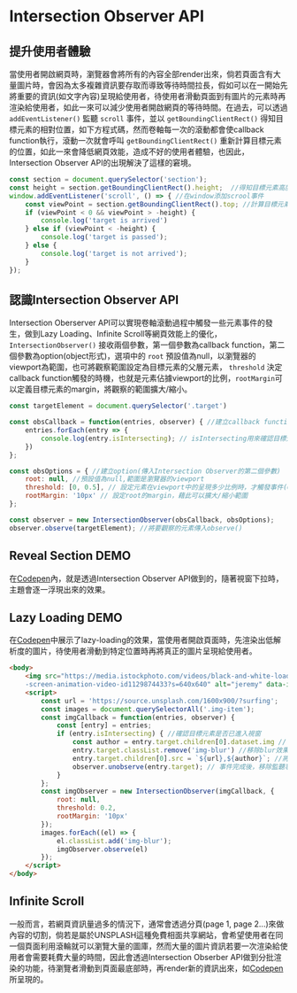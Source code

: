 # Intersection Observer API

## 提升使用者體驗
當使用者開啟網頁時，瀏覽器會將所有的內容全部render出來，倘若頁面含有大量圖片時，會因為太多複雜資訊要存取而導致等待時間拉長，假如可以在一開始先將重要的資訊(如文字內容)呈現給使用者，待使用者滑動頁面到有圖片的元素時再渲染給使用者，如此一來可以減少使用者開啟網頁的等待時間。在過去，可以透過 `addEventListener()` 監聽 `scroll` 事件，並以 `getBoundingClientRect()` 得知目標元素的相對位置，如下方程式碼，然而卷軸每一次的滾動都會使callback function執行，滾動一次就會呼叫 `getBoundingClientRect()` 重新計算目標元素的位置，如此一來會降低網頁效能，造成不好的使用者體驗，也因此，Intersection Observer API的出現解決了這樣的窘境。

``` js
const section = document.querySelector('section');
const height = section.getBoundingClientRect().height;  //得知目標元素高度
window.addEventListener('scroll', () => { //在window添加scrool事件
    const viewPoint = section.getBoundingClientRect().top; //計算目標元素的相對位置
    if (viewPoint < 0 && viewPoint > -height) { 
        console.log('target is arrived')
    } else if (viewPoint < -height) {
        console.log('target is passed');
    } else {
        console.log('target is not arrived');
    }
});
```

## 認識Intersection Observer API 
Intersection Oberserver API可以實現卷軸滾動過程中觸發一些元素事件的發生，做到Lazy Loading、Infinite Scroll等網頁效能上的優化， `IntersectionObserver()` 接收兩個參數，第一個參數為callback function，第二個參數為option(object形式)，選項中的 `root` 預設值為null，以瀏覽器的viewport為範圍，也可將觀察範圍設定為目標元素的父層元素， `threshold` 決定callback function觸發的時機，也就是元素佔據viewport的比例，`rootMargin`可以定義目標元素的margin，將觀察的範圍擴大/縮小。

``` js
const targetElement = document.querySelector('.target')

const obsCallback = function(entries, observer) { //建立callback function(傳入Intersection Observer的第一個參數)
    entries.forEach(entry => {
        console.log(entry.isIntersecting); // isIntersecting用來確認目標元素是否已經進入viewport，並回傳true/false
    })
};

const obsOptions = { //建立option(傳入Intersection Observer的第二個參數)
    root: null, //預設值為null,範圍是瀏覽器的viewport
    threshold: [0, 0.5], // 設定元素在viewport中的呈現多少比例時，才觸發事件(0.5為50%，可以是array也可以是單一數值)
    rootMargin: '10px' // 設定root的margin，藉此可以擴大/縮小範圍
};

const observer = new IntersectionObserver(obsCallback, obsOptions);
observer.observe(targetElement); //將要觀察的元素傳入observe()
```

## Reveal Section DEMO
在[Codepen](https://codepen.io/rickchiu/pen/gOwOrJN)內，就是透過Intersection Observer API做到的，隨著視窗下拉時，主題會逐一浮現出來的效果。

## Lazy Loading DEMO

在[Codepen](https://codepen.io/rickchiu/pen/BaLaJPr)中展示了lazy-loading的效果，當使用者開啟頁面時，先渲染出低解析度的圖片，待使用者滑動到特定位置時再將真正的圖片呈現給使用者。

``` html
<body>
    <img src="https://media.istockphoto.com/videos/black-and-white-loading-indicator-on-dark-background
    -screen-animation-video-id1129874433?s=640x640" alt="jeremy" data-img="jeremy">
    <script>
        const url = 'https://source.unsplash.com/1600x900/?surfing';
        const images = document.querySelectorAll('.img-item');
        const imgCallback = function(entries, observer) {
            const [entry] = entries;
            if (entry.isIntersecting) { //確認目標元素是否已進入視窗
                const author = entry.target.children[0].dataset.img // 存取html data attriute的資料
                entry.target.classList.remove('img-blur') //移除blur效果
                entry.target.children[0].src = `${url},${author}`; //將真正的圖片網址傳入目標元素的src attribute
                observer.unobserve(entry.target); // 事件完成後，移除監聽事件
            }
        };
        const imgObserver = new IntersectionObserver(imgCallback, {
            root: null,
            threshold: 0.2,
            rootMargin: '10px'
        });
        images.forEach((el) => {
            el.classList.add('img-blur');
            imgObserver.observe(el)
        });
    </script>
</body>
```
## Infinite Scroll
一般而言，若網頁資訊量過多的情況下，通常會透過分頁(page 1, page 2...)來做內容的切割，倘若是屬於UNSPLASH這種免費相面共享網站，會希望使用者在同一個頁面利用滾輪就可以瀏覽大量的圖庫，然而大量的圖片資訊若要一次渲染給使用者會需要耗費大量的時間，因此會透過Intersection Obserber API做到分批渲染的功能，待瀏覽者滑動到頁面最底部時，再render新的資訊出來，如[Codepen](https://codepen.io/rickchiu/pen/XWjJLEz)所呈現的。
